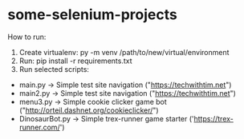 # some-selenium-projects

How to run:
1. Create virtualenv: py -m venv /path/to/new/virtual/environment
2. Run: pip install -r requirements.txt
3. Run selected scripts:

- main.py -> Simple test site navigation ("https://techwithtim.net") 
- main2.py -> Simple test site navigation ("https://techwithtim.net")
- menu3.py -> Simple cookie clicker game bot ("http://orteil.dashnet.org/cookieclicker/")
- DinosaurBot.py -> Simple trex-runner game starter ('https://trex-runner.com/')
